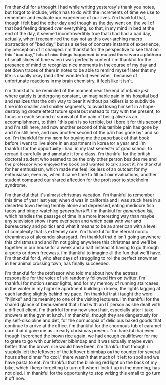 i'm thankful for a thought i had while writing yesterday's thank you notes, but forgot to include, which has to do with the increments of time we use to remember and evaluate our experience of our lives. i'm thankful that, though i felt bad the other day and though as the day went on, the veil of that bad feeling draped over everything, so that, in my mind in bed at the end of the day, it seemed incontrovertibly true that i had had a bad day, actually, when i reexamined the day not as this over-arching macro abstraction of "bad day," but as a series of concrete instants of experience, my perception of it changed. i'm thankful for the perspective to see that on this "bad day," lots of nice things happened to me and there were a plethora of small slices of time when i was perfectly content. i'm thankful for the presence of mind to recognize nice moments in the course of my day and set down traces of them in notes to be able to remind myself later that my life is usually okay (and often wonderful) even when, because of unfortunate reactions in my brain chemistry, it feels like it isn't.

i'm thankful to be reminded of the moment near the end of _infinite jest_ where gately is undergoing constant, unimaginable pain in his hospital bed and realizes that the only way to bear it without painkillers is to subdivide time into smaller and smaller segments, to avoid losing himself in a hope-destroying droste effect future spiral but instead to stay with the present, to focus on each second of survival of the pain of being alive as an accomplishment, to think "this pain is so terrible, but i bore it for this second and i'm still here, and now another second of this terrible pain has gone by and i'm still here, and now another second of the pain has gone by" and so on. i'm thankful for my mom for buying me the paperback of that book before i went to live alone in an apartment in korea for a year and i'm thankful for the opportunity i had, in my last semester of grad school, to reread it carefully and annotate it for a class. i'm thankful for the british doctoral student who seemed to be the only other person besides me and the professor who enjoyed the book and wanted to talk about it. i'm thankful for her enthusiasm, which made me feel like less of an outcast for my enthusiasm, even as, when it came time to fill out our evaluations, another student compared our shared affection for the professor to stockholm syndrome.

i'm thankful that it's almost christmas vacation. i'm thankful to remember this time of year last year, when d was in california and i was stuck here in a deserted town feeling terribly alone and depressed, eating mediocre fish tacos and binge-watching _generation kill_. i'm thankful for _generation kill_, which handles the passage of time in a more interesting way than maybe any television show i have ever seen and which dealt with war and bureaucracy and politics and what it means to be an american with a level of complexity that is extremely rare. i'm thankful for the eternal nordic dreaminess of alexander skarsgard. i'm thankful that d isn't going anywhere this christmas and and i'm not going anywhere this christmas and we'll be together in our house for a week and a half instead of having to go through airports or down freeways. i'm thankful to imagine all the fun that we'll have. i'm thankful for d, who after days of struggling to roll the perfect snowman in her animal crossing town, has finally succeeded.

i'm thankful for the professor who told me about how the actress responsible for the voice of siri randomly followed him on twitter. i'm thankful for motion sensor lights, and for my memory of running staircases in the winter in my highrise apartment building in korea, the lights lagging at each landing slightly behind my pace. i'm thankful that i taught the word "hijinks" and its meaning to one of the visiting lecturers. i'm thankful for the shared glance of bemusement that i had with an IT person as she dealt with a difficult client. i'm thankful for my new short hair, especially after i take showers at the gym at lunch. i'm thankful, though they are dangerously for my self-discipline and diet, for the cornucopia of delicious baked goods that continue to arrive at the office. i'm thankful for the enormous tub of caramel corn that d gave me as an early christmas present. i'm thankful that even though i scorched the brown rice again, we had enough cauliflower for me to grate to go with our leftover bibimbap and it was actually maybe even better than the brown rice would have been. i'm thankful that though i stupidly left the leftovers of the leftover bibimbap on the counter for several hours after dinner "to cool," there wasn't that much of it left to spoil and we have pasta to eat. i'm thankful that the blinking red light on the back of my bike, which i keep forgetting to turn off when i lock it up in the morning, has not died. i'm thankful for the opportunity to stop writing this email to go turn it off now.
